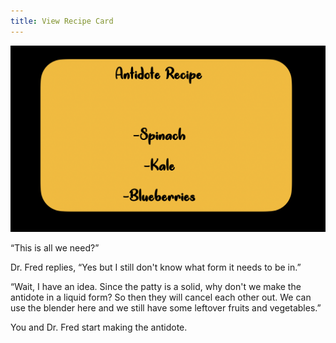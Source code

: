 ```yaml
---
title: View Recipe Card
---
```


![image](recipe.png) 

“This is all we need?”

Dr. Fred replies, “Yes but I still don't know what form it needs to be in.”

“Wait, I have an idea. Since the patty is a solid, why don't we make the antidote in a liquid form? So then they will cancel each other out. We can use the blender here and we still have some leftover fruits and vegetables.”

You and Dr. Fred start making the antidote.


